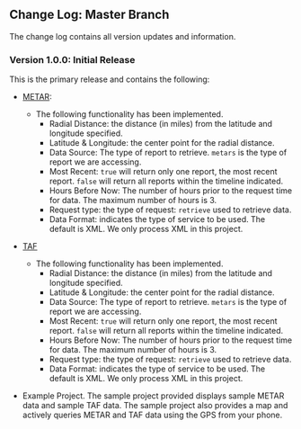 ## Change Log: Master Branch
The change log contains all version updates and information.

### Version 1.0.0: Initial Release
This is the primary release and contains the following:

* [METAR](https://aviationweather.gov/dataserver):
	* The following functionality has been implemented.
		* Radial Distance: the distance (in miles) from the latitude and longitude specified.
		* Latitude & Longitude: the center point for the radial distance.
		* Data Source: The type of report to retrieve.  `metars` is the type of report we are accessing.
		* Most Recent: `true` will return only one report, the most recent report.  `false` will return all reports within the timeline indicated.
		* Hours Before Now: The number of hours prior to the request time for data.  The maximum number of hours is 3.
		* Request type: the type of request: `retrieve` used to retrieve data.
		* Data Format: indicates the type of service to be used.  The default is XML.  We only process XML in this project.
* [TAF](https://aviationweather.gov/dataserver)
	* The following functionality has been implemented.
		* Radial Distance: the distance (in miles) from the latitude and longitude specified.
		* Latitude & Longitude: the center point for the radial distance.
		* Data Source: The type of report to retrieve.  `metars` is the type of report we are accessing.
		* Most Recent: `true` will return only one report, the most recent report.  `false` will return all reports within the timeline indicated.
		* Hours Before Now: The number of hours prior to the request time for data.  The maximum number of hours is 3.
		* Request type: the type of request: `retrieve` used to retrieve data.
		* Data Format: indicates the type of service to be used.  The default is XML.  We only process XML in this project.
		
* Example Project.
The sample project provided displays sample METAR data and sample TAF data.  The sample project also provides a map and actively queries METAR and TAF data using the GPS from your phone.
